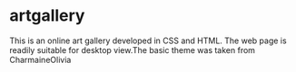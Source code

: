 # artgallery
This is an online art gallery developed in CSS and HTML. The web page is readily suitable for desktop view.The basic theme was taken from CharmaineOlivia
